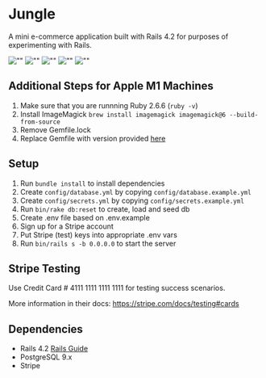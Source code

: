 # Jungle

A mini e-commerce application built with Rails 4.2 for purposes of experimenting with Rails.

![""](https://github.com/jenlaw266/jungle/blob/master/docs/screenshots/index.png?raw=true)
![""](https://github.com/jenlaw266/jungle/blob/master/docs/screenshots/sold-out.png?raw=true)
![""](https://github.com/jenlaw266/jungle/blob/master/docs/screenshots/cart.png?raw=true)
![""](https://github.com/jenlaw266/jungle/blob/master/docs/screenshots/payment.png?raw=true)
![""](https://github.com/jenlaw266/jungle/blob/master/docs/screenshots/admin-product.png?raw=true)

## Additional Steps for Apple M1 Machines

1. Make sure that you are runnning Ruby 2.6.6 (`ruby -v`)
1. Install ImageMagick `brew install imagemagick imagemagick@6 --build-from-source`
1. Remove Gemfile.lock
1. Replace Gemfile with version provided [here](https://gist.githubusercontent.com/FrancisBourgouin/831795ae12c4704687a0c2496d91a727/raw/ce8e2104f725f43e56650d404169c7b11c33a5c5/Gemfile)

## Setup

1. Run `bundle install` to install dependencies
2. Create `config/database.yml` by copying `config/database.example.yml`
3. Create `config/secrets.yml` by copying `config/secrets.example.yml`
4. Run `bin/rake db:reset` to create, load and seed db
5. Create .env file based on .env.example
6. Sign up for a Stripe account
7. Put Stripe (test) keys into appropriate .env vars
8. Run `bin/rails s -b 0.0.0.0` to start the server

## Stripe Testing

Use Credit Card # 4111 1111 1111 1111 for testing success scenarios.

More information in their docs: <https://stripe.com/docs/testing#cards>

## Dependencies

- Rails 4.2 [Rails Guide](http://guides.rubyonrails.org/v4.2/)
- PostgreSQL 9.x
- Stripe

